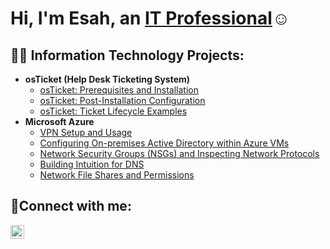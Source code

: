 <h1>Hi, I'm Esah, an <a href="www.linkedin.com/in/esah-mohammed
">IT Professional</a>☺</h1>

<h2>👨‍💻 Information Technology Projects:</h2>

- <b>osTicket (Help Desk Ticketing System)</b>
  - [osTicket: Prerequisites and Installation](https://github.com/esahmohammed/osticket-prereqs)
  - [osTicket: Post-Installation Configuration](https://github.com/esahmohammed/post-install-config)
  - [osTicket: Ticket Lifecycle Examples](https://github.com/esahmohammed/ticket-lifecycle)
- <b>Microsoft Azure</b>
  - [VPN Setup and Usage](https://github.com/esahmohammed/vpn-setup)
  - [Configuring On-premises Active Directory within Azure VMs](https://github.com/esahmohammed/configure-ad)
  - [Network Security Groups (NSGs) and Inspecting Network Protocols](https://github.com/esahmohammed/azure-network-protocols)
  - [Building Intuition for DNS](https://github.com/esahmohammed/dns-intuition)
  - [Network File Shares and Permissions](https://github.com/esahmohammed/network-file-sharing)
  


<h2>🤳Connect with me:</h2>


[<img align="left" alt="Esah | LinkedIn" width="22px" src="https://cdn.jsdelivr.net/npm/simple-icons@v3/icons/linkedin.svg" />][linkedin]


[linkedin]: www.linkedin.com/in/esah-mohammed
